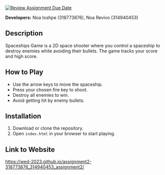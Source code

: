 [![Review Assignment Due Date](https://classroom.github.com/assets/deadline-readme-button-22041afd0340ce965d47ae6ef1cefeee28c7c493a6346c4f15d667ab976d596c.svg)](https://classroom.github.com/a/C1S6S1cK)

**Developers:** Noa Ioshpe (318773876), Noa Revivo (314940453)

## Description

Spaceships Game is a 2D space shooter where you control a spaceship to destroy enemies while avoiding their bullets. The game tracks your score and high score.

## How to Play

- Use the arrow keys to move the spaceship.
- Press your chosen fire key to shoot.
- Destroy all enemies to win.
- Avoid getting hit by enemy bullets.

## Installation

1. Download or clone the repository.
2. Open `index.html` in your browser to start playing.

## Link to Website
https://wed-2023.github.io/assignment2-318773876_314940453_assignment2/ 